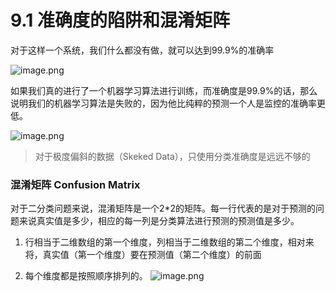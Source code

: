 # 9.1 准确度的陷阱和混淆矩阵


对于这样一个系统，我们什么都没有做，就可以达到99.9%的准确率

![image.png](https://upload-images.jianshu.io/upload_images/7220971-6e54be029fdeebbd.png?imageMogr2/auto-orient/strip%7CimageView2/2/w/1240)

如果我们真的进行了一个机器学习算法进行训练，而准确度是99.9%的话，那么说明我们的机器学习算法是失败的，因为他比纯粹的预测一个人是监控的准确率更低。

![image.png](https://upload-images.jianshu.io/upload_images/7220971-243bc27c600d53aa.png?imageMogr2/auto-orient/strip%7CimageView2/2/w/1240)




> 对于极度偏斜的数据（Skeked Data），只使用分类准确度是远远不够的


### 混淆矩阵 Confusion Matrix

对于二分类问题来说，混淆矩阵是一个2*2的矩阵。每一行代表的是对于预测的问题来说真实值是多少，相应的每一列是分类算法进行预测的预测值是多少。

1. 行相当于二维数组的第一个维度，列相当于二维数组的第二个维度，相对来将，真实值（第一个维度）要在预测值（第二个维度）的前面

1. 每个维度都是按照顺序排列的。
![image.png](https://upload-images.jianshu.io/upload_images/7220971-86873a22d0c58400.png?imageMogr2/auto-orient/strip%7CimageView2/2/w/1240)
